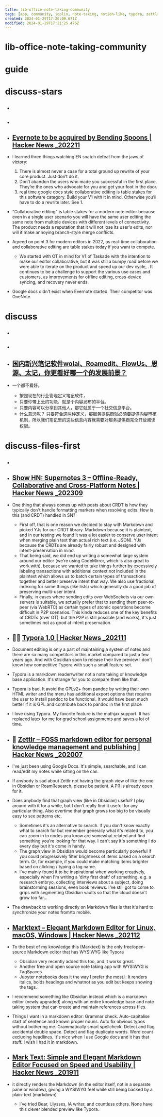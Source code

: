 ```yaml
---
title: lib-office-note-taking-community
tags: [app, community, joplin, note-taking, notion-like, typora, zettlr]
created: 2024-01-29T17:20:09.671Z
modified: 2024-01-29T17:21:25.476Z
---
```


# lib-office-note-taking-community

# guide

# discuss-stars
- ## 

- ## 

- ## [Evernote to be acquired by Bending Spoons | Hacker News _202211](https://news.ycombinator.com/item?id=33623402)
- I learned three things watching EN snatch defeat from the jaws of victory:
  1) There is almost never a case for a total ground up rewrite of your core product. Just don’t do it.
  2) Don’t abandon the users who made you successful in the first place. They’re the ones who advocate for you and get your foot in the door.
  3) real time google docs style collaborative editing is table stakes for this software category. Build your V1 with it in mind. Otherwise you’ll have to do a rewrite later. See 1.
- "Collaborative editing" is table stakes for a modern note editor because even in a single user scenario you will have the same user editing the same note from multiple devices with different levels of connectivity. The product needs a reputation that it will not lose its user's edits, nor will it make annoying branch-style merge conflicts.
- Agreed on point 3 for modern editors in 2022, as real-time collaboration and collaborative editing are table stakes today if you want to compete. 
  - We started with OT in mind for V1 of Taskade with the intention to make our editor collaborative, but it was still a bumpy road before we were able to iterate on the product and speed up our dev cycle, . It continues to be a challenge to support the various use cases and customers, as improvements for offline editing, cross-device syncing, and recovery never ends.

- Google docs didn't exist when Evernote started. Their competitor was OneNote.
# discuss
- ## 

- ## 

- ## [国内新兴笔记软件wolai、Roamedit、FlowUs、思源、太记，你更看好哪一个的发展前景？](https://www.zhihu.com/question/444890872/answers/updated)
- 一个都不看好。
  - 按照现在的行业管理定义笔记软件，
  - 只要你带上云的功能，就是个内容发布的平台。
  - 只要内容可以分享到其他人，那它就属于一个社交信息平台。
  - 什么意思呢？ 只要符合这两种定义，那服务提供商就必须要提供内容审核机制，所以我们笔记里的这些信息内容就需要对服务提供商完全开放阅读权限。

# discuss-files-first
- ## 

- ## [Show HN: Supernotes 3 – Offline-Ready, Collaborative and Cross-Platform Notes | Hacker News _202309](https://news.ycombinator.com/item?id=37403444)
- One thing that always comes up with posts about CRDT is how they typically don't handle formatting markers when resolving edits. How is this (and CRDT) handled in SN?
  - First off, that is one reason we decided to stay with Markdown and picked YJs for our CRDT library. Markdown because it is plaintext, and in our testing we found it was a lot easier to conserve user intent when merging plain text than actual rich text (i.e. JSON). YJs because the CRDTs are already fairly robust and designed with intent-preservation in mind.
  - That being said, we did end up writing a somewhat large system around our editor (we're using CodeMirror, which is also great to work with), because we wanted to take things further by excessively labeling transactions with additional context not included in the plaintext which allows us to batch certain types of transactions together and better preserve intent that way. We also use fractional indexing for some things (like lists) which generally do a good job of preserving multi-user intent.
  - Finally, in cases where sending edits over WebSockets via our own servers is suitable, we actually prefer that to sending them peer-to-peer (via WebRTC) as certain types of atomic operations become difficult in P2P scenarios. This kinda reduces one of the key benefits of CRDTs (over OT), but the P2P is still possible (and works), it's just sometimes not as good at intent preservation.

- ## 📓🎯 [Typora 1.0 | Hacker News _202111](https://news.ycombinator.com/item?id=29360720)
- Document editing is only a part of maintaining a system of notes and there are so many competitors in this market compared to just a few years ago. And with Obsidian soon to release their live preview I don't know how competitive Typora with such a small feature set.
- Typora is a markdown reader/writer not a note taking or knowledge base application. It's strange for you to compare them like that.

- Typora is bad. It avoid the GPLv2+ from pandoc by writing their own HTML writer and the menu has additional export options that requires the user to install pandoc to be functional. It would have been much better if it is GPL and contribute back to pandoc in the first place 

- I love using Typora. My favorite feature is the mathjax support. It has replaced latex for me for grad school assignments and saves a lot of time.

- ## 📓 [Zettlr – FOSS markdown editor for personal knowledge management and publishing | Hacker News _202007](https://news.ycombinator.com/item?id=23723775)
- I've just been using Google Docs. It's simple, searchable, and I can read/edit my notes while sitting on the can.

- If anybody is sad about Zettlr not having the graph view of like the one in Obsidian or RoamResearch, please be patient. A PR is already open for it.
- Does anybody find that graph view (like in Obsidian) useful? I play around with it for a while, but I don't really find it useful for any particular thing. Also overtime that graph grows too big to be visually easy to see patterns etc.
  - Sometimes it's an alternative to search. If you don't know exactly what to search for but remember generally what it's related to, you can zoom in to nodes you know are somewhat related and find something you're looking for that way. I can't say it's something I do every day but it's come in handy.
  - The graph view in Obsidian would become particularly powerful if you could progressively filter brightness of items based on a search term. Or, for example, if you could make matching items brighter based on clicking / typing a tag name.
  - I've mainly found it to be inspirational when working creatively, especially when I'm writing a 'dirty first draft' of something, e.g. a research embryo, collecting interviews about a subject, doing brainstorming sessions, even book reviews. I've still got to come to grips with segmenting Obsidian vaults so that the cloud doesn't grow too far...

- The drawback to working directly on Markdown files is that it's hard to synchronize your notes from/to mobile.

- ## [Marktext – Elegant Markdown Editor for Linux, macOS, Windows | Hacker News _202112](https://news.ycombinator.com/item?id=29687061)
- To the best of my knowledge this (Marktext) is the only free/open-source Markdown editor that has WYSIWYG like Typora
  - Obsidian very recently added this too, and it works great.
  - Another free and open source note taking app with WYSIWYG is TagSpaces 
  - Jupyter notebooks does it the way I prefer the most.l: It renders italics, bolds headings and whatnot as you edit but keeps showing the tags.

- I recommend something like Obsidian instead which is a markdown editor (newly upgraded) along with an entire knowledge base and note taking system that can create and maintain references across files.

- Things I want in a markdown editor: Grammar check. Auto-capitalise start of sentence and known proper nouns. Auto fix obvious typos without bothering me. Grammatically smart spellcheck. Detect and flag accidental double space. Detect and flag duplicate words. Word count excluding headlines. It's nice when I use Google docs and it has that stuff. I wish I had it in markdown.

- ## [Mark Text: Simple and Elegant Markdown Editor Focused on Speed and Usability | Hacker News _201911](https://news.ycombinator.com/item?id=21462832)
- it directly renders the Markdown (in the editor itself, not in a separate pane or window), giving a WYSIWYG feel while still being backed by a plain-text (markdown)
  - I’ve tried Bear, Ulysses, IA writer, and countless others. None have this clever blended preview like Typora.
